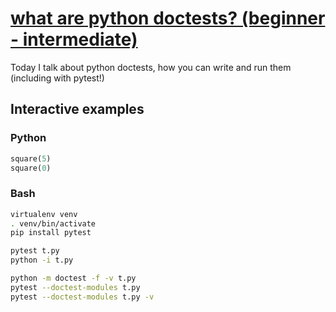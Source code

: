 # [what are python doctests? (beginner - intermediate)](https://youtu.be/37TJeMLyi5I)

Today I talk about python doctests, how you can write and run them (including with pytest!)

## Interactive examples

### Python

```python
square(5)
square(0)
```

### Bash

```bash
virtualenv venv
. venv/bin/activate
pip install pytest

pytest t.py
python -i t.py

python -m doctest -f -v t.py
pytest --doctest-modules t.py
pytest --doctest-modules t.py -v
```
